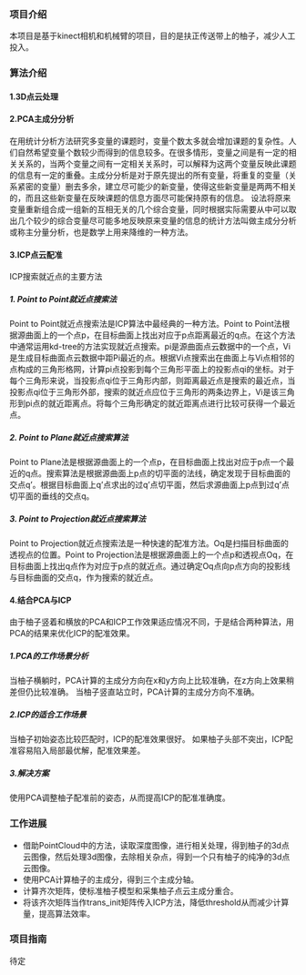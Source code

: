 ### 项目介绍
本项目是基于kinect相机和机械臂的项目，目的是扶正传送带上的柚子，减少人工投入。

### 算法介绍
#### 1.3D点云处理

#### 2.PCA主成分分析
在用统计分析方法研究多变量的课题时，变量个数太多就会增加课题的复杂性。人们自然希望变量个数较少而得到的信息较多。在很多情形，变量之间是有一定的相关关系的，当两个变量之间有一定相关关系时，可以解释为这两个变量反映此课题的信息有一定的重叠。主成分分析是对于原先提出的所有变量，将重复的变量（关系紧密的变量）删去多余，建立尽可能少的新变量，使得这些新变量是两两不相关的，而且这些新变量在反映课题的信息方面尽可能保持原有的信息。
设法将原来变量重新组合成一组新的互相无关的几个综合变量，同时根据实际需要从中可以取出几个较少的综合变量尽可能多地反映原来变量的信息的统计方法叫做主成分分析或称主分量分析，也是数学上用来降维的一种方法。

#### 3.ICP点云配准
ICP搜索就近点的主要方法
##### 1. Point to Point就近点搜索法
Point to Point就近点搜索法是ICP算法中最经典的一种方法。Point to Point法根据源曲面上的一个点p，在目标曲面上找出对应于p点距离最近的q点。在这个方法中通常运用kd-tree的方法实现就近点搜索。pi是源曲面点云数据中的一个点，Vi是生成目标曲面点云数据中距Pi最近的点。根据Vi点搜索出在曲面上与Vi点相邻的点构成的三角形格网，计算pi点投影到每个三角形平面上的投影点qi的坐标。对于每个三角形来说，当投影点qi位于三角形内部，则距离最近点是搜索的最近点，当投影点qi位于三角形外部，搜索的就近点应位于三角形的两条边界上，Vi是该三角形到pi点的就近距离点。将每个三角形确定的就近距离点进行比较可获得一个最近点。
##### 2. Point to Plane就近点搜索算法
Point to Plane法是根据源曲面上的一个点p，在目标曲面上找出对应于p点一个最近的q点。搜索算法是根据源曲面上p点的切平面的法线，确定发现于目标曲面的交点q’。根据目标曲面上q’点求出的过q’点切平面，然后求源曲面上p点到过q’点切平面的垂线的交点q。
##### 3. Point to Projection就近点搜索算法
Point to Projection就近点搜索法是一种快速的配准方法。Oq是扫描目标曲面的透视点的位置。Point to Projection法是根据源曲面上的一个点p和透视点Oq，在目标曲面上找出q点作为对应于p点的就近点。通过确定Oq点向p点方向的投影线与目标曲面的交点q，作为搜索的就近点。

#### 4.结合PCA与ICP
由于柚子竖着和横放的PCA和ICP工作效果适应情况不同，于是结合两种算法，用PCA的结果来优化ICP的配准效果。
##### 1.PCA的工作场景分析
当柚子横躺时，PCA计算的主成分方向在x和y方向上比较准确，在z方向上效果稍差但仍比较准确。
当柚子竖直站立时，PCA计算的主成分方向不准确。
##### 2.ICP的适合工作场景
当柚子初始姿态比较匹配时，ICP的配准效果很好。
如果柚子头部不突出，ICP配准容易陷入局部最优解，配准效果差。
##### 3.解决方案
使用PCA调整柚子配准前的姿态，从而提高ICP的配准准确度。

### 工作进展
- 借助PointCloud中的方法，读取深度图像，进行相关处理，得到柚子的3d点云图像，然后处理3d图像，去除相关杂点，得到一个只有柚子的纯净的3d点云图像。
- 使用PCA计算柚子的主成分，得到三个主成分轴。
- 计算齐次矩阵，使标准柚子模型和采集柚子点云主成分重合。
- 将该齐次矩阵当作trans_init矩阵传入ICP方法，降低threshold从而减少计算量，提高算法效率。



### 项目指南
待定

